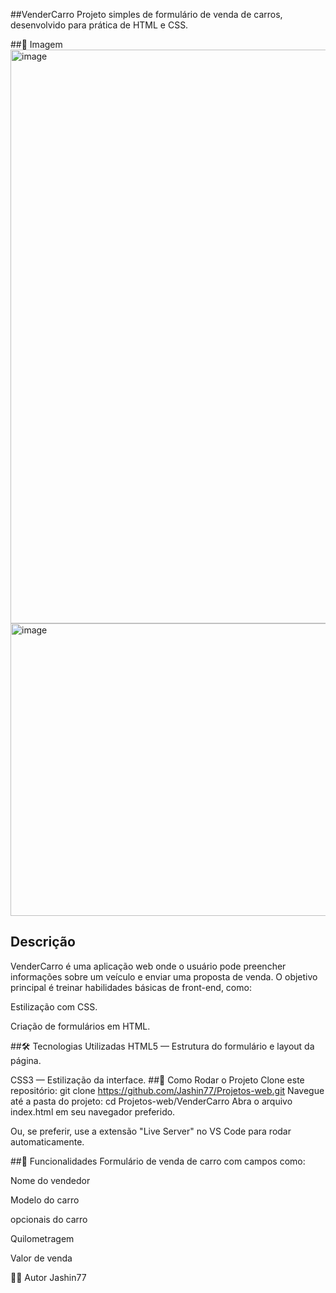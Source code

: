##VenderCarro
Projeto simples de formulário de venda de carros, desenvolvido para prática de HTML e CSS.

##📸 Imagem 
<img width="1880" height="918" alt="image" src="https://github.com/user-attachments/assets/4889d33e-97ce-4db1-8097-ee31b2d91ad0" />
<img width="1377" height="468" alt="image" src="https://github.com/user-attachments/assets/afa29618-7cf6-475a-82e9-81822a7cd0bb" />


## Descrição
VenderCarro é uma aplicação web onde o usuário pode preencher informações sobre um veículo e enviar uma proposta de venda. O objetivo principal é treinar habilidades básicas de front-end, como:

Estilização com CSS.

Criação de formulários em HTML.

##🛠️ Tecnologias Utilizadas
HTML5 — Estrutura do formulário e layout da página.

CSS3 — Estilização da interface.
##🚀 Como Rodar o Projeto
Clone este repositório:
git clone https://github.com/Jashin77/Projetos-web.git
Navegue até a pasta do projeto:
cd Projetos-web/VenderCarro
Abra o arquivo index.html em seu navegador preferido.

Ou, se preferir, use a extensão "Live Server" no VS Code para rodar automaticamente.

##🎯 Funcionalidades
Formulário de venda de carro com campos como:

Nome do vendedor

Modelo do carro

opcionais do carro

Quilometragem

Valor de venda

👨‍💻 Autor
Jashin77
